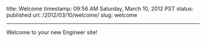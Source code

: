 title: Welcome
timestamp: 09:56 AM Saturday, March 10, 2012 PST
status: published
url: /2012/03/10/welcome/
slug: welcome

---

Welcome to your new Engineer site!
